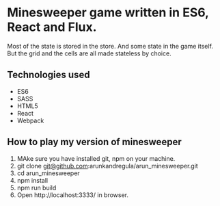 # Minesweeper game written in ES6, React and Flux.
Most of the state is stored in the store. And some state in the game itself. But the grid and the cells are all made stateless by choice.

## Technologies used

- ES6
- SASS
- HTML5
- React
- Webpack

## How to play my version of minesweeper

1. MAke sure you have installed git, npm on your machine.
2. git clone git@github.com:arunkandregula/arun_minesweeper.git
3. cd arun_minesweeper
4. npm install
5. npm run build
6. Open http://localhost:3333/ in browser.